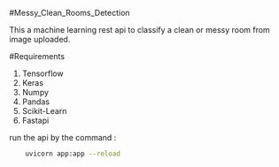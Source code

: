 #Messy_Clean_Rooms_Detection

This a machine learning rest api to classify a clean or messy room from image uploaded.

#Requirements
1. Tensorflow
2. Keras
3. Numpy
4. Pandas
5. Scikit-Learn
6. Fastapi

run the api by the command :
```bash
    uvicorn app:app --reload
 ```
